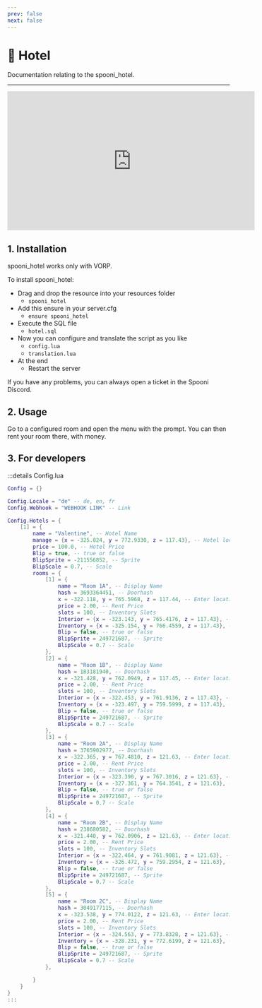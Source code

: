 ```yaml
---
prev: false
next: false
---
```


# 🏨 Hotel
Documentation relating to the spooni_hotel.

___
<iframe width="560" height="315" src="https://www.youtube.com/embed/link" frameborder="0" allow="accelerometer; autoplay; clipboard-write; encrypted-media; gyroscope; picture-in-picture; web-share" allowfullscreen></iframe>

## 1. Installation
spooni_hotel works only with VORP. 

To install spooni_hotel:
- Drag and drop the resource into your resources folder
  - `spooni_hotel`
- Add this ensure in your server.cfg
  - `ensure spooni_hotel`
- Execute the SQL file
  - `hotel.sql`
- Now you can configure and translate the script as you like
  - `config.lua`
  - `translation.lua`
- At the end
  - Restart the server

If you have any problems, you can always open a ticket in the Spooni Discord.

## 2. Usage
Go to a configured room and open the menu with the prompt. You can then rent your room there, with money.

## 3. For developers

:::details Config.lua
```lua
Config = {}

Config.Locale = "de" -- de, en, fr
Config.Webhook = "WEBHOOK LINK" -- Link

Config.Hotels = {
    [1] = {
        name = "Valentine", -- Hotel Name
        manage = {x = -325.824, y = 772.9330, z = 117.43}, -- Hotel location
        price = 100.0, -- Hotel Price
        Blip = true, -- true or false
        BlipSprite = -211556852, -- Sprite
        BlipScale = 0.7, -- Scale
        rooms = {
            [1] = {
                name = "Room 1A", -- Display Name
                hash = 3693364451, -- Doorhash
                x = -322.118, y = 765.5968, z = 117.44, -- Enter location
                price = 2.00, -- Rent Price
                slots = 100, -- Inventory Slots
                Interior = {x = -323.143, y = 765.4176, z = 117.43}, -- Exit location
                Inventory = {x = -325.154, y = 766.4559, z = 117.43}, -- Inventory location
                Blip = false, -- true or false
                BlipSprite = 249721687, -- Sprite
                BlipScale = 0.7 -- Scale
            },
            [2] = {
                name = "Room 1B", -- Display Name
                hash = 183181940, -- Doorhash
                x = -321.428, y = 762.0949, z = 117.45, -- Enter location
                price = 2.00, -- Rent Price
                slots = 100, -- Inventory Slots
                Interior = {x = -322.453, y = 761.9136, z = 117.43}, -- Exit location
                Inventory = {x = -323.497, y = 759.5999, z = 117.43}, -- Inventory location
                Blip = false, -- true or false
                BlipSprite = 249721687, -- Sprite
                BlipScale = 0.7 -- Scale
            },
            [3] = {
                name = "Room 2A", -- Display Name
                hash = 3765902977, -- Doorhash
                x = -322.365, y = 767.4810, z = 121.63, -- Enter location
                price = 2.00, -- Rent Price
                slots = 100, -- Inventory Slots
                Interior = {x = -323.390, y = 767.3016, z = 121.63}, -- Exit location
                Inventory = {x = -327.361, y = 764.3541, z = 121.63}, -- Inventory location
                Blip = false, -- true or false
                BlipSprite = 249721687, -- Sprite
                BlipScale = 0.7 -- Scale
            },
            [4] = {
                name = "Room 2B", -- Display Name
                hash = 238680582, -- Doorhash
                x = -321.440, y = 762.0906, z = 121.63, -- Enter location
                price = 2.00, -- Rent Price
                slots = 100, -- Inventory Slots
                Interior = {x = -322.464, y = 761.9081, z = 121.63}, -- Exit location
                Inventory = {x = -326.472, y = 759.2954, z = 121.63}, -- Inventory location
                Blip = false, -- true or false
                BlipSprite = 249721687, -- Sprite
                BlipScale = 0.7 -- Scale
            },
            [5] = {
                name = "Room 2C", -- Display Name
                hash = 3049177115, -- Doorhash
                x = -323.538, y = 774.0122, z = 121.63, -- Enter location
                price = 2.00, -- Rent Price
                slots = 100, -- Inventory Slots
                Interior = {x = -324.563, y = 773.8328, z = 121.63}, -- Exit location
                Inventory = {x = -328.231, y = 772.6199, z = 121.63}, -- Inventory location
                Blip = false, -- true or false
                BlipSprite = 249721687, -- Sprite
                BlipScale = 0.7 -- Scale
            },

        }
    }
}
:::
